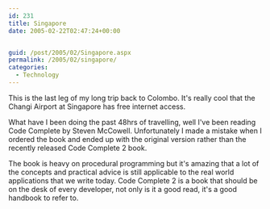 ```yaml
---
id: 231
title: Singapore
date: 2005-02-22T02:47:24+00:00


guid: /post/2005/02/Singapore.aspx
permalink: /2005/02/singapore/
categories:
  - Technology
---
```

<P>This is the last leg of my long trip back to Colombo. It's really cool that the Changi Airport at Singapore has free internet access.</P>
<P>What have I been doing the past 48hrs of travelling, well I've been reading Code Complete by Steven McCowell. Unfortunately I made a mistake when I ordered the book and ended up with the original version rather than the recently released Code Complete 2 book.</P>
<P>The book is heavy on procedural programming but it's amazing that a lot of the concepts and practical advice is still applicable to the real world applications that we write today. Code Complete 2 is a book that should be on the desk of every developer, not only is it a good read, it's a good handbook to refer to.</P>